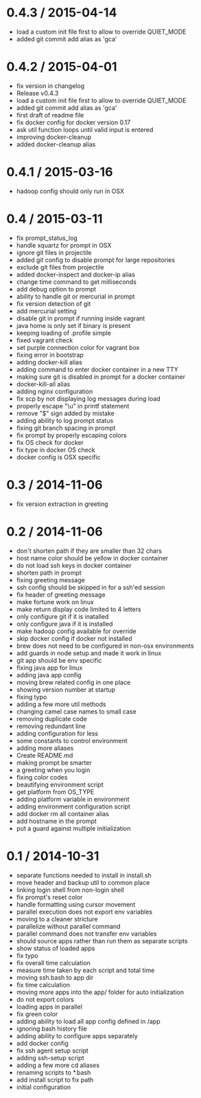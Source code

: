 
0.4.3 / 2015-04-14
==================

  * load a custom init file first to allow to override QUIET_MODE
  * added git commit add alias as 'gca'

0.4.2 / 2015-04-01
==================

  * fix version in changelog
  * Release v0.4.3
  * load a custom init file first to allow to override QUIET_MODE
  * added git commit add alias as 'gca'
  * first draft of readme file
  * fix docker config for docker version 0.17
  * ask util function loops until valid input is entered
  * improving docker-cleanup
  * added docker-cleanup alias

0.4.1 / 2015-03-16
==================

  * hadoop config should only run in OSX

0.4 / 2015-03-11
==================

  * fix prompt_status_log
  * handle xquartz for prompt in OSX
  * ignore git files in projectile
  * added git config to disable prompt for large repositories
  * exclude git files from projectile
  * added docker-inspect and docker-ip alias
  * change time command to get milliseconds
  * add debug option to prompt
  * ability to handle git or mercurial in prompt
  * fix version detection of git
  * add mercurial setting
  * disable git in prompt if running inside vagrant
  * java home is only set if binary is present
  * keeping loading of .profile simple
  * fixed vagrant check
  * set purple connection color for vagrant box
  * fixing error in bootstrap
  * adding docker-kill alias
  * adding command to enter docker container in a new TTY
  * making sure git is disabled in prompt for a docker container
  * docker-kill-all alias
  * adding nginx configuration
  * fix scp by not displaying log messages during load
  * properly escape "\u" in printf statement
  * remove "$" sign added by mistake
  * adding ability to log prompt status
  * fixing git branch spacing in prompt
  * fix prompt by properly escaping colors
  * fix OS check for docker
  * fix type in docker OS check
  * docker config is OSX specific

0.3 / 2014-11-06
==================

  * fix version extraction in greeting

0.2 / 2014-11-06
==================

  * don't shorten path if they are smaller than 32 chars
  * host name color should be yellow in docker container
  * do not load ssh keys in docker container
  * shorten path in prompt
  * fixing greeting message
  * ssh config should be skipped in for a ssh'ed session
  * fix header of greeting message
  * make fortune work on linux
  * make return display code limited to 4 letters
  * only configure git if it is inatalled
  * only configure java if it is installed
  * make hadoop config available for override
  * skip docker config if docker not installed
  * brew does not need to be configured in non-osx environments
  * add guards in node setup and made it work in linux
  * git app should be env specific
  * fixing java app for linux
  * adding java app config
  * moving brew related config in one place
  * showing version number at startup
  * fixing typo
  * adding a few more util methods
  * changing camel case names to small case
  * removing duplicate code
  * removing redundant line
  * adding configuration for less
  * some constants to control environment
  * adding more aliases
  * Create README.md
  * making prompt be smarter
  * a greeting when you login
  * fixing color codes
  * beautifying environment script
  * get platform from OS_TYPE
  * adding platform variable in environment
  * adding environment configuration script
  * add docker rm all container alias
  * add hostname in the prompt
  * put a guard against multiple initialization

0.1 / 2014-10-31
==================

  * separate functions needed to install in install.sh
  * move header and backup util to common place
  * linking login shell from non-login shell
  * fix prompt's reset color
  * handle formatting using cursor movement
  * parallel execution does not export env variables
  * moving to a cleaner stricture
  * parallelize without parallel command
  * parallel command does not transfer env variables
  * should source apps rather than run them as separate scripts
  * show status of loaded apps
  * fix typo
  * fix overall time calculation
  * measure time taken by each script and total time
  * moving ssh.bash to app dir
  * fix time calculation
  * moving more apps into the app/ folder for auto initialization
  * do not export colors
  * loading apps in parallel
  * fix green color
  * adding ability to load all app config defined in /app
  * ignoring bash history file
  * adding ability to configure apps separately
  * add docker config
  * fix ssh agent setup script
  * adding ssh-setup script
  * adding a few more cd aliases
  * renaming scripts to *.bash
  * add install script to fix path
  * initial configuration
